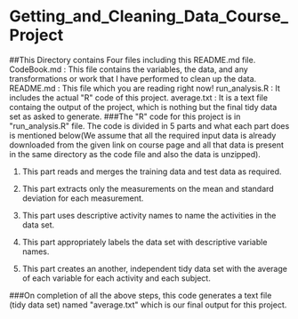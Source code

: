 # Getting_and_Cleaning_Data_Course_Project
##This Directory contains Four files including this README.md file.
CodeBook.md : This file contains the variables, the data, and any transformations or work that I have performed to clean up the data.
README.md : This file which you are reading right now!
run_analysis.R : It includes the actual "R" code of this project.
average.txt : It is a text file containg the output of the project, which is nothing but the final tidy data set as asked to generate.
###The "R" code for this project is in "run_analysis.R" file. The code is divided in 5 parts and what each part does is mentioned below(We assume that all the required input data is already downloaded from the given link on course page and all that data is present in the same directory as the code file and also the data is unzipped).
1. This part reads and merges the training data and test data as required.

2. This part extracts only the measurements on the mean and standard deviation for each measurement.

3. This part uses descriptive activity names to name the activities in the data set.

4. This part appropriately labels the data set with descriptive variable names.

5. This part creates an another, independent tidy data set with the average of each variable for each activity and each subject.

###On completion of all the above steps, this code generates a text file (tidy data set) named "average.txt" which is our final output for this project.
